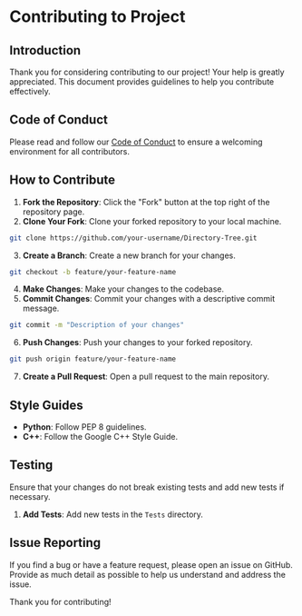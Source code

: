 # Contributing to Project

## Introduction

Thank you for considering contributing to our project! Your help is greatly appreciated. This document provides guidelines to help you contribute effectively.

## Code of Conduct

Please read and follow our [Code of Conduct](CODE_OF_CONDUCT.md) to ensure a welcoming environment for all contributors.

## How to Contribute

1. **Fork the Repository**: Click the "Fork" button at the top right of the repository page.
2. **Clone Your Fork**: Clone your forked repository to your local machine.
```bash
git clone https://github.com/your-username/Directory-Tree.git
```
3. **Create a Branch**: Create a new branch for your changes.
```bash
git checkout -b feature/your-feature-name
```
4. **Make Changes**: Make your changes to the codebase.
5. **Commit Changes**: Commit your changes with a descriptive commit message.
```bash
git commit -m "Description of your changes"
```
6. **Push Changes**: Push your changes to your forked repository.
```bash
git push origin feature/your-feature-name
```
7. **Create a Pull Request**: Open a pull request to the main repository.

## Style Guides

- **Python**: Follow PEP 8 guidelines.
- **C++**: Follow the Google C++ Style Guide.

## Testing

Ensure that your changes do not break existing tests and add new tests if necessary.

1. **Add Tests**: Add new tests in the `Tests` directory.

## Issue Reporting

If you find a bug or have a feature request, please open an issue on GitHub. Provide as much detail as possible to help us understand and address the issue.

Thank you for contributing!

